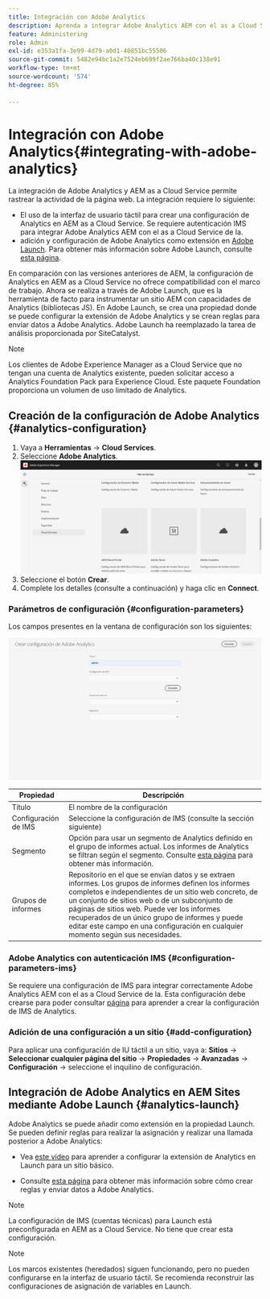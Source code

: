 ```yaml
---
title: Integración con Adobe Analytics
description: Aprenda a integrar Adobe Analytics AEM con el as a Cloud Service de la mediante la interfaz de usuario táctil y el Adobe de Launch.
feature: Administering
role: Admin
exl-id: e353a1fa-3e99-4d79-a0d1-40851bc55506
source-git-commit: 5482e94bc1a2e7524eb699f2ae766ba40c138e91
workflow-type: tm+mt
source-wordcount: '574'
ht-degree: 85%

---
```


# Integración con Adobe Analytics{#integrating-with-adobe-analytics}

La integración de Adobe Analytics y AEM as a Cloud Service permite rastrear la actividad de la página web. La integración requiere lo siguiente:

* El uso de la interfaz de usuario táctil para crear una configuración de Analytics en AEM as a Cloud Service. Se requiere autenticación IMS para integrar Adobe Analytics AEM con el as a Cloud Service de la.
* adición y configuración de Adobe Analytics como extensión en [Adobe Launch](#analytics-launch). Para obtener más información sobre Adobe Launch, consulte [esta página](https://experienceleague.adobe.com/docs/experience-platform/tags/get-started/quick-start.html?lang=es).

En comparación con las versiones anteriores de AEM, la configuración de Analytics en AEM as a Cloud Service no ofrece compatibilidad con el marco de trabajo. Ahora se realiza a través de Adobe Launch, que es la herramienta de facto para instrumentar un sitio AEM con capacidades de Analytics (bibliotecas JS). En Adobe Launch, se crea una propiedad donde se puede configurar la extensión de Adobe Analytics y se crean reglas para enviar datos a Adobe Analytics. Adobe Launch ha reemplazado la tarea de análisis proporcionada por SiteCatalyst.

>[!NOTE]
>
>Los clientes de Adobe Experience Manager as a Cloud Service que no tengan una cuenta de Analytics existente, pueden solicitar acceso a Analytics Foundation Pack para Experience Cloud. Este paquete Foundation proporciona un volumen de uso limitado de Analytics.

## Creación de la configuración de Adobe Analytics {#analytics-configuration}

1. Vaya a **Herramientas** → **Cloud Services**.
2. Seleccione **Adobe Analytics**.
   ![Ventana de Adobe Analytics](assets/analytics_screen2.png "Ventana de Adobe Analytics")
3. Seleccione el botón **Crear**.
4. Complete los detalles (consulte a continuación) y haga clic en **Connect**.

### Parámetros de configuración {#configuration-parameters}

Los campos presentes en la ventana de configuración son los siguientes:

![Parámetros de configuración](assets/properties_field2.png "Parámetros de configuración")

| Propiedad | Descripción |
|---|---|
| Título | El nombre de la configuración |
| Configuración de IMS | Seleccione la configuración de IMS (consulte la sección siguiente) |
| Segmento | Opción para usar un segmento de Analytics definido en el grupo de informes actual. Los informes de Analytics se filtran según el segmento. Consulte [esta página](https://experienceleague.adobe.com/docs/analytics/components/segmentation/seg-overview.html?lang=es) para obtener más información. |
| Grupos de informes | Repositorio en el que se envían datos y se extraen informes. Los grupos de informes definen los informes completos e independientes de un sitio web concreto, de un conjunto de sitios web o de un subconjunto de páginas de sitios web. Puede ver los informes recuperados de un único grupo de informes y puede editar este campo en una configuración en cualquier momento según sus necesidades. |

### Adobe Analytics con autenticación IMS {#configuration-parameters-ims}

Se requiere una configuración de IMS para integrar correctamente Adobe Analytics AEM con el as a Cloud Service de la. Esta configuración debe crearse para poder consultar [página](/help/sites-cloud/integrating/integration-adobe-analytics-ims.md) para aprender a crear la configuración de IMS de Analytics.

### Adición de una configuración a un sitio {#add-configuration}

Para aplicar una configuración de IU táctil a un sitio, vaya a: **Sitios** → **Seleccionar cualquier página del sitio** → **Propiedades** → **Avanzadas** → **Configuración** → seleccione el inquilino de configuración.

## Integración de Adobe Analytics en AEM Sites mediante Adobe Launch {#analytics-launch}

Adobe Analytics se puede añadir como extensión en la propiedad Launch. Se pueden definir reglas para realizar la asignación y realizar una llamada posterior a Adobe Analytics:

* Vea [este vídeo](https://experienceleague.adobe.com/docs/analytics-learn/tutorials/implementation/via-adobe-launch/basic-configuration-of-the-analytics-launch-extension.html?lang=es) para aprender a configurar la extensión de Analytics en Launch para un sitio básico.

* Consulte [esta página](https://experienceleague.adobe.com/docs/core-services-learn/implementing-in-websites-with-launch/implement-solutions/analytics.html?lang=es) para obtener más información sobre cómo crear reglas y enviar datos a Adobe Analytics.

>[!NOTE]
>
>La configuración de IMS (cuentas técnicas) para Launch está preconfigurada en AEM as a Cloud Service. No tiene que crear esta configuración.

>[!NOTE]
>
>Los marcos existentes (heredados) siguen funcionando, pero no pueden configurarse en la interfaz de usuario táctil. Se recomienda reconstruir las configuraciones de asignación de variables en Launch.
